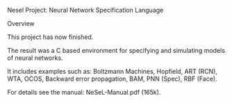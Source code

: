 Nesel Project: Neural Network Specification Language

Overview

This project has now finished. 

The result was a C based environment for specifying and
simulating models of neural networks.

It includes examples such as:
Boltzmann Machines,
Hopfield,
ART (RCN),
WTA,
OCOS,
Backward error propagation,
BAM,
PNN (Spec),
RBF (Face). 

For details see the manual: NeSeL-Manual.pdf (165k).

